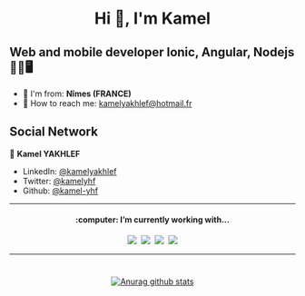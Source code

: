 <h1 align="center">Hi  👋, I'm Kamel </h1>
<h2> Web and mobile developer Ionic, Angular, Nodejs 🚀📱🖥️</h2>

- 🏡 I'm from: **Nîmes (FRANCE)**
- 📧 How to reach me: kamelyakhlef@hotmail.fr 

<h2> Social Network</h2>

👦 **Kamel YAKHLEF**

* LinkedIn: [@kamelyakhlef](https://www.linkedin.com/in/kamel-yakhlef)
* Twitter: [@kamelyhf](https://twitter.com/kamelyhf)
* Github: [@kamel-yhf](https://github.com/kamel-yhf)

<div align="center">
  
  ***
<div align='center'>
<h4>:computer: I’m currently working with...</h4>

<p>
  <img src="https://img.shields.io/badge/html5%20-%23e34f26.svg?&style=for-the-badge&logo=html5&logoColor=white" />&nbsp;&nbsp;<img src="https://img.shields.io/badge/css3%20-%231572B6.svg?&style=for-the-badge&logo=css3&logoColor=white" />&nbsp;&nbsp;<img src="https://img.shields.io/badge/javascript%20-%23F7DF1E.svg?&style=for-the-badge&logo=javascript&logoColor=white" />&nbsp;&nbsp;<img src="https://img.shields.io/badge/-Mongodb-228B22?style=for-the-badge&logo=mongodb&logoColor=white" />
</p>
</div>

***

#

[![Anurag github stats](https://github-readme-stats.vercel.app/api?username=kamel-yhf&show_icons=true&theme=dracula&hide=issues,prs&count_private=true)](https://github.com/anuraghazra/github-readme-stats)
</div>
